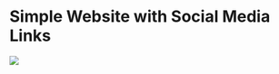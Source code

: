 # Simple Website with Social Media Links

<p><img align="center" src="https://telegra.ph/file/6eeb94d6642d52fe371e5.jpg"></p>

